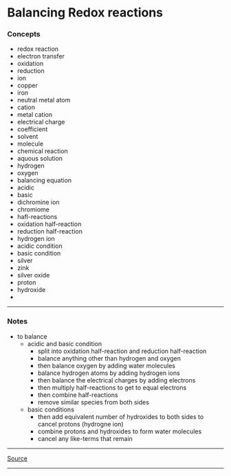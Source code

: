 # Balancing Redox reactions

### Concepts

- redox reaction
- electron transfer
- oxidation
- reduction
- ion
- copper
- iron
- neutral metal atom
- cation
- metal cation
- electrical charge
- coefficient
- solvent
- molecule
- chemical reaction
- aquous solution
- hydrogen
- oxygen
- balancing equation
- acidic
- basic
- dichromine ion
- chromiome
- hafl-reactions
- oxidation half-reaction
- reduction half-reaction
- hydrogen ion
- acidic condition
- basic condition
- silver
- zink
- silver oxide
- proton
- hydroxide
- 

---

### Notes

- to balance
    - acidic and basic condition
        - split into oxidation half-reaction and reduction half-reaction
        - balance anything other than hydrogen and oxygen
        - then balance oxygen by adding water molecules
        - balance hydrogen atoms by adding hydrogen ions
        - then balance the electrical charges by adding electrons
        - then multiply half-reactions to get to equal electrons
        - then combine half-reactions
        - remove similar species from both sides
    - basic conditions
        - then add equivalent number of hydroxides to both sides to cancel protons (hydrogne ion)
        - combine protons and hydroxides to form water molecules
        - cancel any like-terms that remain

---

[Source](https://youtu.be/N6ivvu6xlog)

---

